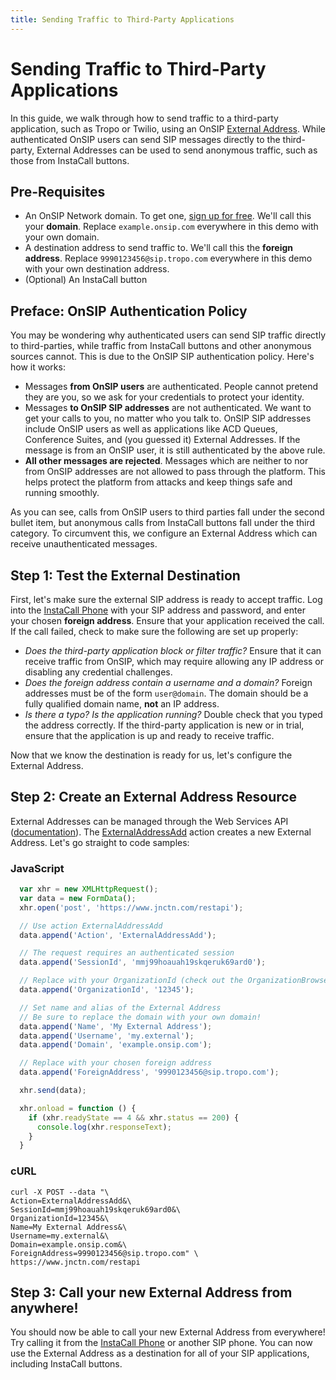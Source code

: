 ```yaml
---
title: Sending Traffic to Third-Party Applications
---
```


# Sending Traffic to Third-Party Applications

In this guide, we walk through how to send traffic to a third-party application, such as Tropo or Twilio, using an OnSIP [External Address](/WebAPI/External-Addresses/). While authenticated OnSIP users can send SIP messages directly to the third-party, External Addresses can be used to send anonymous traffic, such as those from InstaCall buttons.

## Pre-Requisites

* An OnSIP Network domain. To get one, [sign up for free](#). We'll call this your **domain**. Replace `example.onsip.com` everywhere in this demo with your own domain.
* A destination address to send traffic to.  We'll call this the **foreign address**. Replace `9990123456@sip.tropo.com` everywhere in this demo with your own destination address.
* (Optional) An InstaCall button

## Preface: OnSIP Authentication Policy

You may be wondering why authenticated users can send SIP traffic directly to third-parties, while traffic from InstaCall buttons and other anonymous sources cannot. This is due to the OnSIP SIP authentication policy. Here's how it works:

* Messages **from OnSIP users** are authenticated. People cannot pretend they are you, so we ask for your credentials to protect your identity.
* Messages **to OnSIP SIP addresses** are not authenticated. We want to get your calls to you, no matter who you talk to. OnSIP SIP addresses include OnSIP users as well as applications like ACD Queues, Conference Suites, and (you guessed it) External Addresses. If the message is from an OnSIP user, it is still authenticated by the above rule.
* **All other messages are rejected**. Messages which are neither to nor from OnSIP addresses are not allowed to pass through the platform. This helps protect the platform from attacks and keep things safe and running smoothly.

As you can see, calls from OnSIP users to third parties fall under the second bullet item, but anonymous calls from InstaCall buttons fall under the third category. To circumvent this, we configure an External Address which can receive unauthenticated messages.

## Step 1: Test the External Destination

First, let's make sure the external SIP address is ready to accept traffic. Log into the [InstaCall Phone](https://insta.onsip.com/phone) with your SIP address and password, and enter your chosen **foreign address**.  Ensure that your application received the call.  If the call failed, check to make sure the following are set up properly:

* *Does the third-party application block or filter traffic?* Ensure that it can receive traffic from OnSIP, which may require allowing any IP address or disabling any credential challenges.
* *Does the foreign address contain a username and a domain?* Foreign addresses must be of the form `user@domain`.  The domain should be a fully qualified domain name, **not** an IP address.
* *Is there a typo? Is the application running?* Double check that you typed the address correctly. If the third-party application is new or in trial, ensure that the application is up and ready to receive traffic.

Now that we know the destination is ready for us, let's configure the External Address.

## Step 2: Create an External Address Resource

External Addresses can be managed through the Web Services API ([documentation](/WebAPI/External-Addresses.md/)). The [ExternalAddressAdd](/WebAPI/External-Addresses/#external-address-add) action creates a new External Address. Let's go straight to code samples:

### JavaScript
~~~ javascript
  var xhr = new XMLHttpRequest();
  var data = new FormData();
  xhr.open('post', 'https://www.jnctn.com/restapi');

  // Use action ExternalAddressAdd
  data.append('Action', 'ExternalAddressAdd');

  // The request requires an authenticated session
  data.append('SessionId', 'mmj99hoauah19skqeruk69ard0');

  // Replace with your OrganizationId (check out the OrganizationBrowse action)
  data.append('OrganizationId', '12345');

  // Set name and alias of the External Address
  // Be sure to replace the domain with your own domain!
  data.append('Name', 'My External Address');
  data.append('Username', 'my.external');
  data.append('Domain', 'example.onsip.com');

  // Replace with your chosen foreign address
  data.append('ForeignAddress', '9990123456@sip.tropo.com');

  xhr.send(data);

  xhr.onload = function () {
    if (xhr.readyState == 4 && xhr.status == 200) {
      console.log(xhr.responseText);
    }
  }
~~~

### cURL

~~~ shell
curl -X POST --data "\
Action=ExternalAddressAdd&\
SessionId=mmj99hoauah19skqeruk69ard0&\
OrganizationId=12345&\
Name=My External Address&\
Username=my.external&\
Domain=example.onsip.com&\
ForeignAddress=9990123456@sip.tropo.com" \
https://www.jnctn.com/restapi
~~~

## Step 3: Call your new External Address from anywhere!

You should now be able to call your new External Address from everywhere! Try calling it from the [InstaCall Phone](https://insta.onsip.com/phone) or another SIP phone. You can now use the External Address as a destination for all of your SIP applications, including InstaCall buttons.
